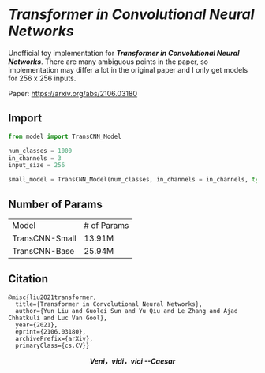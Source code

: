 #  ***Transformer in Convolutional Neural Networks***

Unofficial toy implementation for ***Transformer in Convolutional Neural Networks***.
There are many ambiguous points in the paper, so implementation may differ
a lot in the original paper and I only get models 
for 256 x 256 inputs.

Paper: https://arxiv.org/abs/2106.03180

## Import
```python
from model import TransCNN_Model

num_classes = 1000
in_channels = 3
input_size = 256 

small_model = TransCNN_Model(num_classes, in_channels = in_channels, type = 'small').cuda()
```


## Number of Params

<table>
    <tr>
        <td>Model</td>
        <td># of Params</td>
    </tr>
    <tr>
        <td rowspan="1">TransCNN-Small</td>
        <td>13.91M</td>
    </tr>
    <tr>
        <td rowspan="1">TransCNN-Base</td>
        <td>25.94M</td>
    </tr>
</table>

## Citation

    @misc{liu2021transformer,
      title={Transformer in Convolutional Neural Networks}, 
      author={Yun Liu and Guolei Sun and Yu Qiu and Le Zhang and Ajad Chhatkuli and Luc Van Gool},
      year={2021},
      eprint={2106.03180},
      archivePrefix={arXiv},
      primaryClass={cs.CV}}


***<center>Veni，vidi，vici --Caesar</center>***
